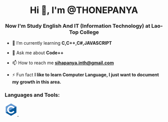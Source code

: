 <h1 align="center">Hi 👋, I'm @THONEPANYA</h1>
<h3 align="center">Now I'm Study English And IT (Information Technology) at Lao-Top College</h3>

- 🌱 I’m currently learning **C,C++,C#,JAVASCRIPT**

- 💬 Ask me about **Code++**

- 📫 How to reach me **sihapanya.inth@gmail.com**

- ⚡ Fun fact **I like to learn Computer Language, I just want to document my growth in this area.**

<h3 align="left">Languages and Tools:</h3>
<p align="left"> <a href="https://www.cprogramming.com/" target="_blank" rel="noreferrer"> <img src="https://raw.githubusercontent.com/devicons/devicon/master/icons/c/c-original.svg" alt="c" width="40" height="40"/> </a> <a href="https://www.w3schools.com/cpp/" target="_blank" rel="noreferrer"> <img 
